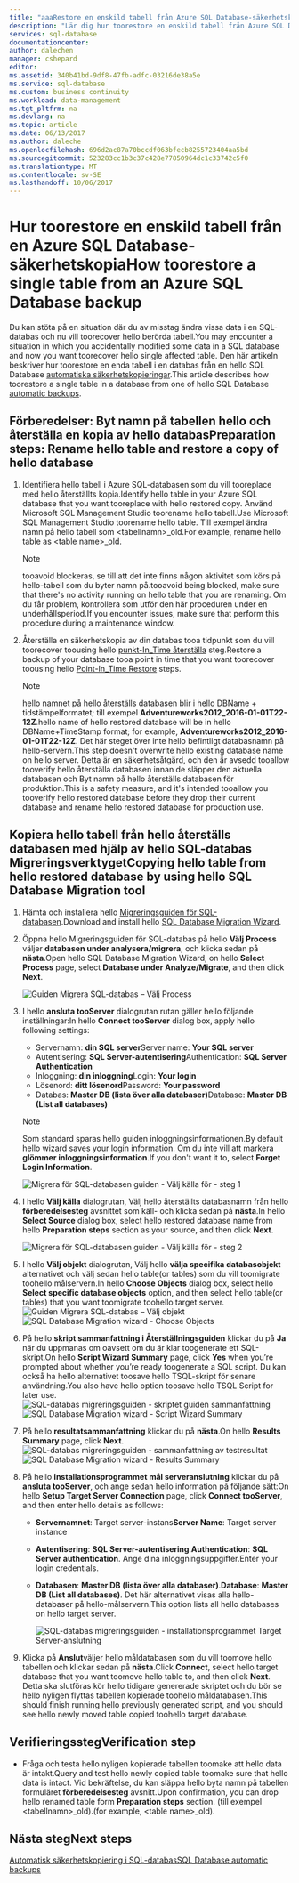 ```yaml
---
title: "aaaRestore en enskild tabell från Azure SQL Database-säkerhetskopia | Microsoft Docs"
description: "Lär dig hur toorestore en enskild tabell från Azure SQL Database-säkerhetskopia."
services: sql-database
documentationcenter: 
author: dalechen
manager: cshepard
editor: 
ms.assetid: 340b41bd-9df8-47fb-adfc-03216de38a5e
ms.service: sql-database
ms.custom: business continuity
ms.workload: data-management
ms.tgt_pltfrm: na
ms.devlang: na
ms.topic: article
ms.date: 06/13/2017
ms.author: daleche
ms.openlocfilehash: 696d2ac87a70bccdf063bfecb8255723404aa5bd
ms.sourcegitcommit: 523283cc1b3c37c428e77850964dc1c33742c5f0
ms.translationtype: MT
ms.contentlocale: sv-SE
ms.lasthandoff: 10/06/2017
---
```

# <a name="how-toorestore-a-single-table-from-an-azure-sql-database-backup"></a><span data-ttu-id="05390-103">Hur toorestore en enskild tabell från en Azure SQL Database-säkerhetskopia</span><span class="sxs-lookup"><span data-stu-id="05390-103">How toorestore a single table from an Azure SQL Database backup</span></span>
<span data-ttu-id="05390-104">Du kan stöta på en situation där du av misstag ändra vissa data i en SQL-databas och nu vill toorecover hello berörda tabell.</span><span class="sxs-lookup"><span data-stu-id="05390-104">You may encounter a situation in which you accidentally modified some data in a SQL database and now you want toorecover hello single affected table.</span></span> <span data-ttu-id="05390-105">Den här artikeln beskriver hur toorestore en enda tabell i en databas från en hello SQL Database [automatiska säkerhetskopieringar](sql-database-automated-backups.md).</span><span class="sxs-lookup"><span data-stu-id="05390-105">This article describes how toorestore a single table in a database from one of hello SQL Database [automatic backups](sql-database-automated-backups.md).</span></span>

## <a name="preparation-steps-rename-hello-table-and-restore-a-copy-of-hello-database"></a><span data-ttu-id="05390-106">Förberedelser: Byt namn på tabellen hello och återställa en kopia av hello databas</span><span class="sxs-lookup"><span data-stu-id="05390-106">Preparation steps: Rename hello table and restore a copy of hello database</span></span>
1. <span data-ttu-id="05390-107">Identifiera hello tabell i Azure SQL-databasen som du vill tooreplace med hello återställts kopia.</span><span class="sxs-lookup"><span data-stu-id="05390-107">Identify hello table in your Azure SQL database that you want tooreplace with hello restored copy.</span></span> <span data-ttu-id="05390-108">Använd Microsoft SQL Management Studio toorename hello tabell.</span><span class="sxs-lookup"><span data-stu-id="05390-108">Use Microsoft SQL Management Studio toorename hello table.</span></span> <span data-ttu-id="05390-109">Till exempel ändra namn på hello tabell som &lt;tabellnamn&gt;_old.</span><span class="sxs-lookup"><span data-stu-id="05390-109">For example, rename hello table as &lt;table name&gt;_old.</span></span>
   
   > [!NOTE]
   > <span data-ttu-id="05390-110">tooavoid blockeras, se till att det inte finns någon aktivitet som körs på hello-tabell som du byter namn på.</span><span class="sxs-lookup"><span data-stu-id="05390-110">tooavoid being blocked, make sure that there's no activity running on hello table that you are renaming.</span></span> <span data-ttu-id="05390-111">Om du får problem, kontrollera som utför den här proceduren under en underhållsperiod.</span><span class="sxs-lookup"><span data-stu-id="05390-111">If you encounter issues, make sure that perform this procedure during a maintenance window.</span></span>
   >

2. <span data-ttu-id="05390-112">Återställa en säkerhetskopia av din databas tooa tidpunkt som du vill toorecover toousing hello [punkt-In_Time återställa](sql-database-recovery-using-backups.md#point-in-time-restore) steg.</span><span class="sxs-lookup"><span data-stu-id="05390-112">Restore a backup of your database tooa point in time that you want toorecover toousing hello [Point-In_Time Restore](sql-database-recovery-using-backups.md#point-in-time-restore) steps.</span></span>
   
   > [!NOTE]
   > <span data-ttu-id="05390-113">hello namnet på hello återställs databasen blir i hello DBName + tidstämpelformatet; till exempel **Adventureworks2012_2016-01-01T22-12Z**.</span><span class="sxs-lookup"><span data-stu-id="05390-113">hello name of hello restored database will be in hello DBName+TimeStamp format; for example, **Adventureworks2012_2016-01-01T22-12Z**.</span></span> <span data-ttu-id="05390-114">Det här steget över inte hello befintligt databasnamn på hello-servern.</span><span class="sxs-lookup"><span data-stu-id="05390-114">This step doesn't overwrite hello existing database name on hello server.</span></span> <span data-ttu-id="05390-115">Detta är en säkerhetsåtgärd, och den är avsedd tooallow tooverify hello återställa databasen innan de släpper den aktuella databasen och Byt namn på hello återställs databasen för produktion.</span><span class="sxs-lookup"><span data-stu-id="05390-115">This is a safety measure, and it's intended tooallow you tooverify hello restored database before they drop their current database and rename hello restored database for production use.</span></span>
   
## <a name="copying-hello-table-from-hello-restored-database-by-using-hello-sql-database-migration-tool"></a><span data-ttu-id="05390-116">Kopiera hello tabell från hello återställs databasen med hjälp av hello SQL-databas Migreringsverktyget</span><span class="sxs-lookup"><span data-stu-id="05390-116">Copying hello table from hello restored database by using hello SQL Database Migration tool</span></span>

1. <span data-ttu-id="05390-117">Hämta och installera hello [Migreringsguiden för SQL-databasen](https://sqlazuremw.codeplex.com).</span><span class="sxs-lookup"><span data-stu-id="05390-117">Download and install hello [SQL Database Migration Wizard](https://sqlazuremw.codeplex.com).</span></span>
2. <span data-ttu-id="05390-118">Öppna hello Migreringsguiden för SQL-databas på hello **Välj Process** väljer **databasen under analysera/migrera**, och klicka sedan på **nästa**.</span><span class="sxs-lookup"><span data-stu-id="05390-118">Open hello SQL Database Migration Wizard, on hello **Select Process** page, select **Database under Analyze/Migrate**, and then click **Next**.</span></span>

   ![Guiden Migrera SQL-databas – Välj Process](./media/sql-database-cloud-migrate-restore-single-table-azure-backup/1.png)

3. <span data-ttu-id="05390-120">I hello **ansluta tooServer** dialogrutan rutan gäller hello följande inställningar:</span><span class="sxs-lookup"><span data-stu-id="05390-120">In hello **Connect tooServer** dialog box, apply hello following settings:</span></span>

   * <span data-ttu-id="05390-121">Servernamn: **din SQL server**</span><span class="sxs-lookup"><span data-stu-id="05390-121">Server name: **Your SQL server**</span></span>
   * <span data-ttu-id="05390-122">Autentisering: **SQL Server-autentisering**</span><span class="sxs-lookup"><span data-stu-id="05390-122">Authentication: **SQL Server Authentication**</span></span>
   * <span data-ttu-id="05390-123">Inloggning: **din inloggning**</span><span class="sxs-lookup"><span data-stu-id="05390-123">Login: **Your login**</span></span>
   * <span data-ttu-id="05390-124">Lösenord: **ditt lösenord**</span><span class="sxs-lookup"><span data-stu-id="05390-124">Password: **Your password**</span></span>
   * <span data-ttu-id="05390-125">Databas: **Master DB (lista över alla databaser)**</span><span class="sxs-lookup"><span data-stu-id="05390-125">Database: **Master DB (List all databases)**</span></span>
   
   > [!NOTE]
   > <span data-ttu-id="05390-126">Som standard sparas hello guiden inloggningsinformationen.</span><span class="sxs-lookup"><span data-stu-id="05390-126">By default hello wizard saves your login information.</span></span> <span data-ttu-id="05390-127">Om du inte vill att markera **glömmer inloggningsinformation**.</span><span class="sxs-lookup"><span data-stu-id="05390-127">If you don't want it to, select **Forget Login Information**.</span></span>
   >
   
     ![Migrera för SQL-databasen guiden - Välj källa för - steg 1](./media/sql-database-cloud-migrate-restore-single-table-azure-backup/2.png)
4. <span data-ttu-id="05390-129">I hello **Välj källa** dialogrutan, Välj hello återställts databasnamn från hello **förberedelsesteg** avsnittet som käll- och klicka sedan på **nästa**.</span><span class="sxs-lookup"><span data-stu-id="05390-129">In hello **Select Source** dialog box, select hello restored database name from hello **Preparation steps** section as your source, and then click **Next**.</span></span>
   
    ![Migrera för SQL-databasen guiden - Välj källa för - steg 2](./media/sql-database-cloud-migrate-restore-single-table-azure-backup/3.png)
5. <span data-ttu-id="05390-131">I hello **Välj objekt** dialogrutan, Välj hello **välja specifika databasobjekt** alternativet och välj sedan hello table(or tables) som du vill toomigrate toohello målservern.</span><span class="sxs-lookup"><span data-stu-id="05390-131">In hello **Choose Objects** dialog box, select hello **Select specific database objects** option, and then select hello table(or tables) that you want toomigrate toohello target server.</span></span>
   <span data-ttu-id="05390-132">![Guiden Migrera SQL-databas – Välj objekt](./media/sql-database-cloud-migrate-restore-single-table-azure-backup/4.png)</span><span class="sxs-lookup"><span data-stu-id="05390-132">![SQL Database Migration wizard - Choose Objects](./media/sql-database-cloud-migrate-restore-single-table-azure-backup/4.png)</span></span>
6. <span data-ttu-id="05390-133">På hello **skript sammanfattning i Återställningsguiden** klickar du på **Ja** när du uppmanas om oavsett om du är klar toogenerate ett SQL-skript.</span><span class="sxs-lookup"><span data-stu-id="05390-133">On hello **Script Wizard Summary** page, click **Yes** when you’re prompted about whether you’re ready toogenerate a SQL script.</span></span> <span data-ttu-id="05390-134">Du kan också ha hello alternativet toosave hello TSQL-skript för senare användning.</span><span class="sxs-lookup"><span data-stu-id="05390-134">You also have hello option toosave hello TSQL Script for later use.</span></span>
   <span data-ttu-id="05390-135">![SQL-databas migreringsguiden - skriptet guiden sammanfattning](./media/sql-database-cloud-migrate-restore-single-table-azure-backup/5.png)</span><span class="sxs-lookup"><span data-stu-id="05390-135">![SQL Database Migration wizard - Script Wizard Summary](./media/sql-database-cloud-migrate-restore-single-table-azure-backup/5.png)</span></span>
7. <span data-ttu-id="05390-136">På hello **resultatsammanfattning** klickar du på **nästa**.</span><span class="sxs-lookup"><span data-stu-id="05390-136">On hello **Results Summary** page, click **Next**.</span></span>
   <span data-ttu-id="05390-137">![SQL-databas migreringsguiden - sammanfattning av testresultat](./media/sql-database-cloud-migrate-restore-single-table-azure-backup/6.png)</span><span class="sxs-lookup"><span data-stu-id="05390-137">![SQL Database Migration wizard - Results Summary](./media/sql-database-cloud-migrate-restore-single-table-azure-backup/6.png)</span></span>
8. <span data-ttu-id="05390-138">På hello **installationsprogrammet mål serveranslutning** klickar du på **ansluta tooServer**, och ange sedan hello information på följande sätt:</span><span class="sxs-lookup"><span data-stu-id="05390-138">On hello **Setup Target Server Connection** page, click **Connect tooServer**, and then enter hello details as follows:</span></span>
   
   * <span data-ttu-id="05390-139">**Servernamnet**: Target server-instans</span><span class="sxs-lookup"><span data-stu-id="05390-139">**Server Name**: Target server instance</span></span>
   * <span data-ttu-id="05390-140">**Autentisering**: **SQL Server-autentisering**.</span><span class="sxs-lookup"><span data-stu-id="05390-140">**Authentication**: **SQL Server authentication**.</span></span> <span data-ttu-id="05390-141">Ange dina inloggningsuppgifter.</span><span class="sxs-lookup"><span data-stu-id="05390-141">Enter your login credentials.</span></span>
   * <span data-ttu-id="05390-142">**Databasen**: **Master DB (lista över alla databaser)**.</span><span class="sxs-lookup"><span data-stu-id="05390-142">**Database**: **Master DB (List all databases)**.</span></span> <span data-ttu-id="05390-143">Det här alternativet visas alla hello-databaser på hello-målservern.</span><span class="sxs-lookup"><span data-stu-id="05390-143">This option lists all hello databases on hello target server.</span></span>
     
     ![SQL-databas migreringsguiden - installationsprogrammet Target Server-anslutning](./media/sql-database-cloud-migrate-restore-single-table-azure-backup/7.png)
9. <span data-ttu-id="05390-145">Klicka på **Anslut**väljer hello måldatabasen som du vill toomove hello tabellen och klickar sedan på **nästa**.</span><span class="sxs-lookup"><span data-stu-id="05390-145">Click **Connect**, select hello target database that you want toomove hello table to, and then click **Next**.</span></span> <span data-ttu-id="05390-146">Detta ska slutföras kör hello tidigare genererade skriptet och du bör se hello nyligen flyttas tabellen kopierade toohello måldatabasen.</span><span class="sxs-lookup"><span data-stu-id="05390-146">This should finish running hello previously generated script, and you should see hello newly moved table copied toohello target database.</span></span>

## <a name="verification-step"></a><span data-ttu-id="05390-147">Verifieringssteg</span><span class="sxs-lookup"><span data-stu-id="05390-147">Verification step</span></span>

- <span data-ttu-id="05390-148">Fråga och testa hello nyligen kopierade tabellen toomake att hello data är intakt.</span><span class="sxs-lookup"><span data-stu-id="05390-148">Query and test hello newly copied table toomake sure that hello data is intact.</span></span> <span data-ttu-id="05390-149">Vid bekräftelse, du kan släppa hello byta namn på tabellen formuläret **förberedelsesteg** avsnitt.</span><span class="sxs-lookup"><span data-stu-id="05390-149">Upon confirmation, you can drop hello renamed table form **Preparation steps** section.</span></span> <span data-ttu-id="05390-150">(till exempel &lt;tabellnamn&gt;_old).</span><span class="sxs-lookup"><span data-stu-id="05390-150">(for example, &lt;table name&gt;_old).</span></span>

## <a name="next-steps"></a><span data-ttu-id="05390-151">Nästa steg</span><span class="sxs-lookup"><span data-stu-id="05390-151">Next steps</span></span>
[<span data-ttu-id="05390-152">Automatisk säkerhetskopiering i SQL-databas</span><span class="sxs-lookup"><span data-stu-id="05390-152">SQL Database automatic backups</span></span>](sql-database-automated-backups.md)

